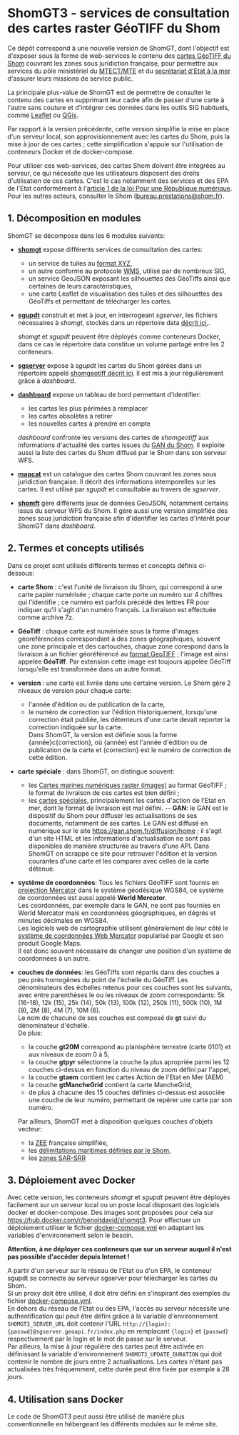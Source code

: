 # ShomGT3 - services de consultation des cartes raster GéoTIFF du Shom
Ce dépôt correspond à une nouvelle version de ShomGT, dont l'objectif est d'exposer sous la forme de web-services
le contenu des [cartes GéoTIFF du Shom](https://diffusion.shom.fr/loisirs/cartes-marines-geotiff.html)
couvrant les zones sous juridiction française, pour permettre aux services du pôle ministériel
du [MTECT/MTE](http://www.ecologie.gouv.fr) et du [secrétariat d'Etat à la mer](https://mer.gouv.fr/)
d'assurer leurs missions de service public.

La principale plus-value de ShomGT est de permettre de consulter le contenu des cartes en supprimant leur cadre
afin de passer d'une carte à l'autre sans couture et d'intégrer ces données dans les outils SIG habituels,
comme [Leaflet](https://leafletjs.com/) ou [QGis](https://www.qgis.org/).

Par rapport à la version précédente, cette version simplifie la mise en place d'un serveur local, son approvisionnement avec
les cartes du Shom, puis la mise à jour de ces cartes ;
cette simplification s'appuie sur l'utilisation de conteneurs Docker et de docker-compose.

Pour utiliser ces web-services, des cartes Shom doivent être intégrées au serveur, ce qui nécessite que les utilisateurs disposent des droits d'utilisation de ces cartes. C'est le cas notamment des services et des EPA de l'Etat conformément à l'[article 1 de la loi Pour une République numérique](https://www.legifrance.gouv.fr/eli/loi/2016/10/7/2016-1321/jo/texte).
Pour les autres acteurs, consulter le Shom (bureau.prestations@shom.fr).

## 1. Décomposition en modules
ShomGT se décompose dans les 6 modules suivants:

  - **[shomgt](shomgt)** expose différents services de consultation des cartes:
    - un service de tuiles au [format XYZ](https://en.wikipedia.org/wiki/Tiled_web_map), 
    - un autre conforme au protocole [WMS](https://www.ogc.org/standards/wms), utilisé par de nombreux SIG,
    - un service GeoJSON exposant les silhouettes des GéoTiffs ainsi que certaines de leurs caractéristiques,
    - une carte Leaflet de visualisation des tuiles et des silhouettes des GéoTiffs et permettant de télécharger les cartes.
    
  - **[sgupdt](sgupdt)** construit et met à jour, en interrogeant *sgserver*, les fichiers nécessaires à *shomgt*,
    stockés dans un répertoire data [décrit ici](data),. 
    
    *shomgt* et *sgupdt* peuvent être déployés comme conteneurs Docker, dans ce cas le répertoire data constitue
    un volume partagé entre les 2 conteneurs.
    
  - **[sgserver](sgserver2)** expose  à *sgupdt* les cartes du Shom gérées dans un répertoire
    appelé [shomgeotiff décrit ici](docs/shomgeotiff.md). Il est mis à jour régulièrement grâce à *dashboard*.
  
  - **[dashboard](dashboard)** expose un tableau de bord permettant d'identifier:
    - les cartes les plus périmées à remplacer
    - les cartes obsolètes à retirer
    - les nouvelles cartes à prendre en compte
    
    *dashboard* confronte les versions des cartes de *shomgeotiff* aux informations d'actualité des cartes
    issues du [GAN du Shom](#gan).
    Il exploite aussi la liste des cartes du Shom diffusé par le Shom dans son serveur WFS.
    
  - **[mapcat](mapcat)** est un catalogue des cartes Shom couvrant les zones sous juridiction française.
    Il décrit des informations intemporelles sur les cartes.
    Il est utilisé par *sgupdt* et consultable au travers de *sgserver*.
  
  - **[shomft](shomft)** gère différents jeux de données GeoJSON, notamment certains issus du serveur WFS du Shom.
    Il gère aussi une version simplifiée des zones sous juridiction française afin d'identifier les cartes
    d'intérêt pour ShomGT dans *dashboard*.

## 2. Termes et concepts utilisés
Dans ce projet sont utilisés différents termes et concepts définis ci-dessous:

- **carte Shom** : c'est l'unité de livraison du Shom, qui correspond à une carte papier numérisée ;
  chaque carte porte un numéro sur 4 chiffres qui l'identifie ; ce numéro est parfois précédé des lettres FR
  pour indiquer qu'il s'agit d'un numéro français.
  La livraison est effectuée comme archive 7z.
- **GéoTiff** : chaque carte est numérisée sous la forme d'images géoréférencées
  correspondant à des zones géographiques, souvent une zone principale et des cartouches,
  chaque zone corespond dans la livraison à un fichier géoréférencé
  au [format GeoTIFF](https://fr.wikipedia.org/wiki/GeoTIFF) ; l'image est ainsi appelée **GéoTiff**.
  Par extension cette image est toujours appelée GéoTiff lorsqu'elle est transformée dans un autre format.
- **version** : une carte est livrée dans une certaine version.
  Le Shom gère 2 niveaux de version pour chaque carte:
  - l'année d'édition ou de publication de la carte,
  - le numéro de correction sur l'édition
  Historiquement, lorsqu'une correction était publiée, les détenteurs d'une carte devait reporter la correction
  indiquée sur la carte.  
  Dans ShomGT, la version est définie sous la forme {année}c{correction}, où {année} est l'année d'édition ou de publication
  de la carte et {correction} est le numéro de correction de cette édition.
- **carte spéciale** : dans ShomGT, on distingue souvent:
  - les [Cartes marines numériques raster (images)](https://diffusion.shom.fr/searchproduct/product/configure/id/208)
    au format GéoTIFF ; le format de livraison de ces cartes est bien défini ;
  - les [cartes spéciales](https://diffusion.shom.fr/cartes/cartes-speciales-aem.html),
    principalement les cartes d'action de l'Etat en mer, dont le format de livraison est mal défini.
-- **<a name='gan'>GAN</a>**: le GAN est le dispositif du Shom pour diffuser les actualisations de ses documents, notamment de ses cartes.
  Le GAN est diffusé en numérique sur le site https://gan.shom.fr/diffusion/home ; il s'agit d'un site HTML et
  les informations d'actualisation ne sont pas disponibles de manière structurée au travers d'une API.
  Dans ShomGT on scrappe ce site pour retrouver l'édition et la version courantes d'une carte et les comparer 
  avec celles de la carte détenue.
- **système de coordonnées**: Tous les fichiers GéoTIFF sont fournis
  en [projection Mercator](https://fr.wikipedia.org/wiki/Projection_de_Mercator) dans le système géodésique WGS84,
  ce système de coordonnées est aussi appelé **World Mercator**.  
  Les coordonnées, par exemple dans le GAN, ne sont pas fournies en World Mercator mais en coordonnées géographiques,
  en dégrés et minutes décimales en WGS84.  
  Les logiciels web de cartographie utilisent généralement de leur côté
  le [système de coordonnées Web Mercator](https://en.wikipedia.org/wiki/Web_Mercator_projection)
  popularisé par Google et son produit Google Maps.  
  Il est donc souvent nécessaire de changer une position d'un système de coordonnées à un autre.  
- **couches de données**: les GéoTiffs sont répartis dans des couches a peu près homogènes du point de l'échelle du GéoTiff.
  Les dénominateurs des échelles retenus pour ces couches sont les suivants,
  avec entre parenthèses le ou les niveaux de zoom correspondants:
  5k (16-18), 12k (15), 25k (14), 50k (13), 100k (12), 250k (11), 500k (10), 1M (9), 2M (8), 4M (7), 10M (6).  
  Le nom de chacune de ses couches est composé de **gt** suivi du dénominateur d'échelle.  
  De plus:
    - la couche **gt20M** correspond au planisphère terrestre (carte 0101) et aux niveaux de zoom 0 à 5,
    - la couche **gtpyr** sélectionne la couche la plus apropriée parmi les 12 couches ci-dessus
      en fonction du niveau de zoom défini par l'appel,
    - la couche **gtaem** contient les cartes Action de l'Etat en Mer (AEM)
    - la couche **gtMancheGrid** contient la carte MancheGrid,
    - de plus à chacune des 15 couches définies ci-dessus est associée une couche de leur numéro,
      permettant de repérer une carte par son numéro.
  
  Par ailleurs, ShomGT met à disposition quelques couches d'objets vecteur:
    - la [ZEE](https://fr.wikipedia.org/wiki/Zone_%C3%A9conomique_exclusive) française simplifiée,
    - les [délimitations maritimes définies
      par le Shom](https://www.shom.fr/fr/nos-activites-diffusion/cellule-delimitations-maritimes),
    - les [zones SAR-SRR](https://diffusion.shom.fr/donnees/limites-maritimes/zones-sar.html) 

## 3. Déploiement avec Docker
Avec cette version, les conteneurs *shomgt* et *sgupdt* peuvent être déployés facilement sur un serveur local
ou un poste local disposant des logiciels docker et docker-compose.
Des images sont proposées pour cela sur https://hub.docker.com/r/benoitdavid/shomgt3.
Pour effectuer un déploiement utiliser le fichier [docker-compose.yml](docker-compose.yml)
en adaptant les variables d'environnement selon le besoin.

**Attention, à ne déployer ces conteneurs que sur un serveur auquel il n'est pas possible d'accéder depuis Internet !**

A partir d'un serveur sur le réseau de l'Etat ou d'un EPA,
le conteneur sgupdt se connecte au serveur sgserver pour télécharger les cartes du Shom.  
Si un proxy doit être utilisé, il doit être défini en s'inspirant des exemples
du fichier [docker-compose.yml](docker-compose.yml).  
En dehors du réseau de l'Etat ou des EPA, l'accès au serveur nécessite une authentification qui peut être défini grâce
à la variable d'environnement `SHOMGT3_SERVER_URL` doit contenir l'URL `http://{login}:{passwd}@sgserver.geoapi.fr/index.php`
en remplacant `{login}` et `{passwd}` respectivement par le login et le mot de passe sur le serveur.  
Par ailleurs, la mise à jour régulière des cartes peut être activée en définissant la variable d'environnement
`SHOMGT3_UPDATE_DURATION` qui doit contenir le nombre de jours entre 2 actualisations.
Les cartes n'étant pas actualisées très fréquemment, cette durée peut être fixée par exemple à 28 jours.

## 4. Utilisation sans Docker
Le code de ShomGT3 peut aussi être utilisé de manière plus conventionnelle en hébergeant les différents modules
sur le même site.
